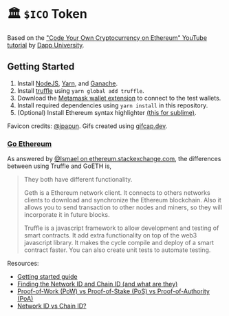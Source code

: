 # 🏛️ `$ICO` Token

Based on the ["Code Your Own Cryptocurrency on Ethereum" YouTube tutorial](https://www.youtube.com/playlist?list=PLS5SEs8ZftgWFuKg2wbm_0GLV0Tiy1R-n) by [Dapp University](https://www.youtube.com/c/DappUniversity).

## Getting Started

1. Install [NodeJS](https://nodejs.org), [Yarn](https://yarnpkg.com/), and [Ganache](https://www.trufflesuite.com/ganache).
2. Install [truffle](https://www.trufflesuite.com/docs/truffle/getting-started/installation) using `yarn global add truffle`.
3. Download the [Metamask wallet extension](https://metamask.io/download.html)  to connect to the test wallets.
4. Install required dependencies using `yarn install` in this repository.
5. (Optional) Install Ethereum syntax highlighter [(this for sublime)](https://packagecontrol.io/packages/Ethereum).

Favicon credits: [@ipapun](https://www.deviantart.com/ipapun).
Gifs created using [gifcap.dev](https://gifcap.dev/).

### [Go Ethereum](https://geth.ethereum.org/)

As answered by [@Ismael on ethereum.stackexchange.com](https://ethereum.stackexchange.com/a/26676), the differences between using Truffle and GoETH is,

> They both have different functionality.
> 
> Geth is a Ethereum network client. It connects to others networks clients to download and synchronize the Ethereum blockchain. Also it allows you to send transaction to other nodes and miners, so they will incorporate it in future blocks.
> 
> Truffle is a javascript framework to allow development and testing of smart contracts. It add extra functionality on top of the web3 javascript library. It makes the cycle compile and deploy of a smart contract faster. You can also create unit tests to automate testing.

Resources:

- [Getting started guide](https://geth.ethereum.org/docs/getting-started)
- [Finding the Network ID and Chain ID (and what are they)](https://besu.hyperledger.org/en/stable/Concepts/NetworkID-And-ChainID)
- [Proof-of-Work (PoW) vs Proof-of-Stake (PoS) vs Proof-of-Authority (PoA)](https://www.bissresearch.com/proof-of-stake-vs-proof-of-work-vs-proof-of-authority/)
- [Network ID vs Chain ID?](https://ethereum.stackexchange.com/a/37571)
